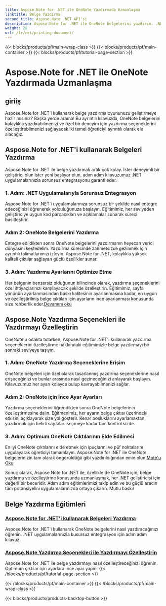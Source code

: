 ```yaml
---
title: Aspose.Note for .NET ile OneNote Yazdırmada Uzmanlaşma
linktitle: Belge Yazdırma
second_title: Aspose.Note .NET API'si
description: Aspose.Note for .NET ile OneNote belgelerini yazdırın. .NET uygulamalarına kusursuz entegrasyonu keşfedin, yazdırma seçeneklerini özelleştirin ve belge yazdırmanın gücünü açığa çıkarın.
weight: 28
url: /tr/net/printing-document/
---
```


{{< blocks/products/pf/main-wrap-class >}}
{{< blocks/products/pf/main-container >}}
{{< blocks/products/pf/tutorial-page-section >}}

# Aspose.Note for .NET ile OneNote Yazdırmada Uzmanlaşma

## giriiş

Aspose.Note for .NET'i kullanarak belge yazdırma oyununuzu geliştirmeye hazır mısınız? Başka yerde arama! Bu ayrıntılı kılavuzda, OneNote belgelerini kolaylıkla yazdırabilmenizi ve özel bir deneyim için yazdırma seçeneklerini özelleştirebilmenizi sağlayacak iki temel öğreticiyi ayrıntılı olarak ele alacağız.

## Aspose.Note for .NET'i kullanarak Belgeleri Yazdırma

Aspose.Note for .NET ile belge yazdırmak artık çok kolay. İster deneyimli bir geliştirici olun ister yeni başlıyor olun, adım adım kılavuzumuz .NET uygulamalarınızla sorunsuz entegrasyonu garanti eder.

### 1. Adım: .NET Uygulamalarıyla Sorunsuz Entegrasyon

Aspose.Note for .NET'i uygulamalarınıza sorunsuz bir şekilde nasıl entegre edeceğinizi öğrenerek yolculuğunuza başlayın. Eğitimimiz, her seviyeden geliştiriciye uygun kod parçacıkları ve açıklamalar sunarak süreci basitleştirir.

### Adım 2: OneNote Belgelerini Yazdırma

Entegre edildikten sonra OneNote belgelerini yazdırmanın heyecan verici dünyasını keşfedelim. Yazdırma sürecinde zahmetsizce gezinmek için ayrıntılı talimatlarımızı izleyin. Aspose.Note for .NET, kolaylıkla yüksek kaliteli çıktılar sağlayan güçlü özellikler sunar.

### 3. Adım: Yazdırma Ayarlarını Optimize Etme

Her belgenin benzersiz olduğunun bilincinde olarak, yazdırma seçeneklerini özel ihtiyaçlarınızı karşılayacak şekilde özelleştirin. Eğitimimiz, sayfa yönünün ayarlanmasından baskı kalitesinin ayarlanmasına kadar, en uygun ve özelleştirilmiş belge çıktıları için ayarların ince ayarlanması konusunda size rehberlik eder.[Devamını oku](./print-documents/)

## Aspose.Note Yazdırma Seçenekleri ile Yazdırmayı Özelleştirin

OneNote'u odakta tutarken, Aspose.Note for .NET'i kullanarak yazdırma seçeneklerini özelleştirme hakkındaki eğitimimizle belge yazdırmayı bir sonraki seviyeye taşıyın.

### 1. Adım: OneNote Yazdırma Seçeneklerine Erişim

OneNote belgeleri için özel olarak tasarlanmış yazdırma seçeneklerine nasıl erişeceğinizi ve bunlar arasında nasıl gezineceğinizi anlayarak başlayın. Kılavuzumuz her ayarı kolayca bulup kavrayabilmenizi sağlar.

### Adım 2: OneNote için İnce Ayar Ayarları

Yazdırma seçeneklerini öğrendikten sonra OneNote belgelerinin özelleştirmesine dalın. Eğitmenimiz, her ayarın belge çıktısı üzerindeki etkisini açıklayarak size yol gösterir. Kenar boşluklarını ayarlamaktan yazdırmak için belirli sayfaları seçmeye kadar tam kontrol sizde.

### 3. Adım: Optimum OneNote Çıktılarının Elde Edilmesi

 En iyi OneNote çıktılarını elde etmek için ipuçlarını ve püf noktalarını uygulayarak öğreticiyi tamamlayın. Aspose.Note for .NET ile OneNote belgelerinizin tam olarak öngörüldüğü gibi yazdırıldığından emin olun.[Mote'u Oku](./customize-printing-options/)

Sonuç olarak, Aspose.Note for .NET ile, özellikle de OneNote için, belge yazdırma ve özelleştirme konusunda uzmanlaşmak, her .NET geliştiricisi için değerli bir beceridir. Adım adım eğitimlerimizi takip edin ve bu güçlü aracın tüm potansiyelini uygulamalarınızda ortaya çıkarın. Mutlu baskı!
## Belge Yazdırma Eğitimleri
### [Aspose.Note for .NET'i kullanarak Belgeleri Yazdırma](./print-documents/)
Aspose.Note for .NET'i kullanarak OneNote belgelerini nasıl yazdıracağınızı öğrenin. .NET uygulamalarınızla kusursuz entegrasyon için adım adım kılavuz.
### [Aspose.Note Yazdırma Seçenekleri ile Yazdırmayı Özelleştirin](./customize-printing-options/)
Aspose.Note for .NET ile belge yazdırmayı nasıl özelleştireceğinizi öğrenin. Optimum çıktılar için ayarlara ince ayar yapın.
{{< /blocks/products/pf/tutorial-page-section >}}

{{< /blocks/products/pf/main-container >}}
{{< /blocks/products/pf/main-wrap-class >}}

{{< blocks/products/products-backtop-button >}}
